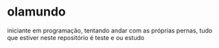 # olamundo
iniciante em programação, tentando andar com as próprias pernas, tudo que estiver neste repositório é teste e ou estudo  
